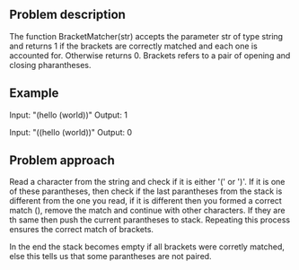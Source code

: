 ## Problem description

The function BracketMatcher(str) accepts the parameter str of type string and returns 1 if the brackets are correctly matched and each one is accounted for. Otherwise returns 0. Brackets refers to a pair of opening and closing pharantheses.

## Example
Input: "(hello (world))"
Output: 1

Input: "((hello (world))"
Output: 0

## Problem approach
Read a character from the string and check if it is either '(' or ')'. If it is one of these parantheses, then check if the last parantheses from the stack is different from the one you read, if it is different then you formed a correct match (), remove the match and continue with other characters. If they are th same then push the current parantheses to stack. Repeating this process ensures the correct match of brackets. 

In the end the stack becomes empty if all brackets were corretly matched, else this tells us that some parantheses are not paired.